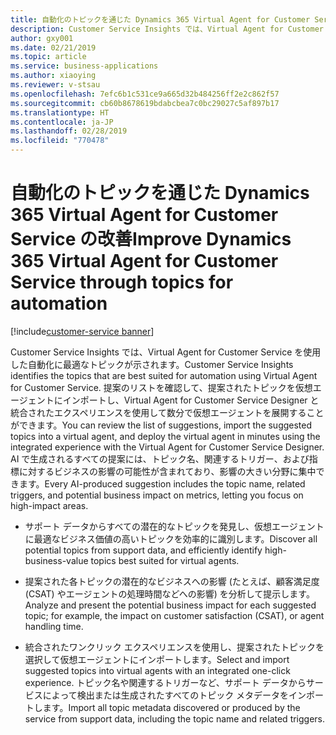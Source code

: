 ```yaml
---
title: 自動化のトピックを通じた Dynamics 365 Virtual Agent for Customer Service の改善
description: Customer Service Insights では、Virtual Agent for Customer Service による自動化に最適なトピックが識別されます。
author: gxy001
ms.date: 02/21/2019
ms.topic: article
ms.service: business-applications
ms.author: xiaoying
ms.reviewer: v-stsau
ms.openlocfilehash: 7efc6b1c531ce9a665d32b484256ff2e2c862f57
ms.sourcegitcommit: cb60b8678619bdabcbea7c0bc29027c5af897b17
ms.translationtype: HT
ms.contentlocale: ja-JP
ms.lasthandoff: 02/28/2019
ms.locfileid: "770478"
---
```

# <a name="improve-dynamics-365-virtual-agent-for-customer-service-through-topics-for-automation"></a><span data-ttu-id="2daf8-103">自動化のトピックを通じた Dynamics 365 Virtual Agent for Customer Service の改善</span><span class="sxs-lookup"><span data-stu-id="2daf8-103">Improve Dynamics 365 Virtual Agent for Customer Service through topics for automation</span></span> 

[!include[customer-service banner](../../../includes/customer-service.md)]

<span data-ttu-id="2daf8-104">Customer Service Insights では、Virtual Agent for Customer Service を使用した自動化に最適なトピックが示されます。</span><span class="sxs-lookup"><span data-stu-id="2daf8-104">Customer Service Insights identifies the topics that are best suited for automation using Virtual Agent for Customer Service.</span></span> <span data-ttu-id="2daf8-105">提案のリストを確認して、提案されたトピックを仮想エージェントにインポートし、Virtual Agent for Customer Service Designer と統合されたエクスペリエンスを使用して数分で仮想エージェントを展開することができます。</span><span class="sxs-lookup"><span data-stu-id="2daf8-105">You can review the list of suggestions, import the suggested topics into a virtual agent, and deploy the virtual agent in minutes using the integrated experience with the Virtual Agent for Customer Service Designer.</span></span> <span data-ttu-id="2daf8-106">AI で生成されるすべての提案には、トピック名、関連するトリガー、および指標に対するビジネスの影響の可能性が含まれており、影響の大きい分野に集中できます。</span><span class="sxs-lookup"><span data-stu-id="2daf8-106">Every AI-produced suggestion includes the topic name, related triggers, and potential business impact on metrics, letting you focus on high-impact areas.</span></span>

* <span data-ttu-id="2daf8-107">サポート データからすべての潜在的なトピックを発見し、仮想エージェントに最適なビジネス価値の高いトピックを効率的に識別します。</span><span class="sxs-lookup"><span data-stu-id="2daf8-107">Discover all potential topics from support data, and efficiently identify high-business-value topics best suited for virtual agents.</span></span>

* <span data-ttu-id="2daf8-108">提案された各トピックの潜在的なビジネスへの影響 (たとえば、顧客満足度 (CSAT) やエージェントの処理時間などへの影響) を分析して提示します。</span><span class="sxs-lookup"><span data-stu-id="2daf8-108">Analyze and present the potential business impact for each suggested topic; for example, the impact on customer satisfaction (CSAT), or agent handling time.</span></span>

* <span data-ttu-id="2daf8-109">統合されたワンクリック エクスペリエンスを使用し、提案されたトピックを選択して仮想エージェントにインポートします。</span><span class="sxs-lookup"><span data-stu-id="2daf8-109">Select and import suggested topics into virtual agents with an integrated one-click experience.</span></span> <span data-ttu-id="2daf8-110">トピック名や関連するトリガーなど、サポート データからサービスによって検出または生成されたすべてのトピック メタデータをインポートします。</span><span class="sxs-lookup"><span data-stu-id="2daf8-110">Import all topic metadata discovered or produced by the service from support data, including the topic name and related triggers.</span></span>
